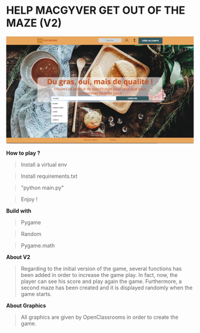 # HELP MACGYVER GET OUT OF THE MAZE (V2)

![Game Screenshot](https://github.com/CoLoDot/Pur_beurre/blob/master/screenshot_pur_beurre.png)

**How to play ?**

> Install a virtual env

> Install requirements.txt

> "python main.py"

> Enjoy !

**Build with**
> Pygame

> Random

> Pygame.math

**About V2**
> Regarding to the initial version of the game, several functions has been added in order to increase the game play. In fact, now, the player can see his score and play again the game. Furthermore, a second maze has been created and it is displayed randomly when the game starts.

**About Graphics**
> All graphics are given by OpenClassrooms in order to create the game. 




